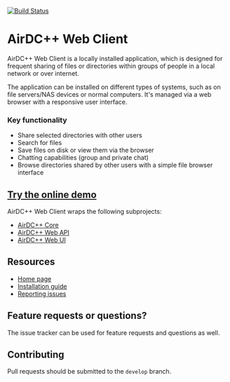 [![Build Status](https://travis-ci.org/airdcpp-web/airdcpp-webclient.svg)](https://travis-ci.org/airdcpp-web/airdcpp-webclient)

# AirDC++ Web Client

AirDC++ Web Client is a locally installed application, which is designed for frequent sharing of files or directories within groups of people in a local network or over internet.

The application can be installed on different types of systems, such as on file servers/NAS devices or normal computers. It's managed via a web browser with a responsive user interface.

### Key functionality

- Share selected directories with other users
- Search for files
- Save files on disk or view them via the browser
- Chatting capabilities (group and private chat)
- Browse directories shared by other users with a simple file browser interface


## [Try the online demo](http://webdemo.airdcpp.net)

AirDC++ Web Client wraps the following subprojects:

* [AirDC++ Core](https://github.com/airdcpp/airdcpp-core)
* [AirDC++ Web API](https://github.com/airdcpp/airdcpp-webapi)
* [AirDC++ Web UI](https://github.com/airdcpp-web/airdcpp-webui)

## Resources

* [Home page](https://airdcpp-web.github.io)
* [Installation guide](https://airdcpp-web.github.io/docs/installation/installation.html)
* [Reporting issues](https://airdcpp-web.github.io/docs/general/reporting-issues.html)

## Feature requests or questions?

The issue tracker can be used for feature requests and questions as well.

## Contributing

Pull requests should be submitted to the `develop` branch. 

